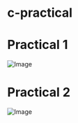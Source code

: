 # c-practical
# Practical 1
![Image](https://github.com/user-attachments/assets/8964e149-f524-48a9-a04b-05893d6b4bac)
# Practical 2
![Image](https://github.com/user-attachments/assets/7a35d049-5b4f-4710-8fd2-8a5a76bf34c4)
